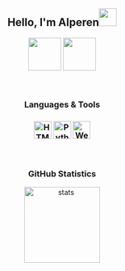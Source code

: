 <h2 align="center">Hello, I'm Alperen<img src="https://i.hizliresim.com/ddgfjx7.gif" width="35px"></h2>
<p align="center">
  <a href="https://discord.com/users/479949390950301696" target"blank_"><img src="https://i.pinimg.com/originals/5d/b5/b4/5db5b469edf32bb41f002482b784b894.png" width="65px"></a>
  <a href="https://github.com/Alperen-cpu" target"blank_"><img src="https://ubuntu-tr.github.io/assets/post/github-rehberi/1.png" width="65px"></a>
</p>
<br />
<h3 align="center">Languages & Tools<h3>
<p align="center">
<img align="center" alt="HTML5, CSS, PHP, MYSQL" width="35px" src="https://www.freepnglogos.com/uploads/php-logo-png/php-logo-html-css-php-mysql-logo-png-transparent-14.png"/>
<img align="center" alt="Python" width="35px" src="https://upload.wikimedia.org/wikipedia/commons/thumb/f/f8/Python_logo_and_wordmark.svg/1200px-Python_logo_and_wordmark.svg.png" />
<img align="center" alt="Web Pentest" width="35px" src="https://pbs.twimg.com/profile_images/684304046975483904/i8NbiURh.jpg">
</p>

<br/>
<h3 align="center">GitHub Statistics</h3>
<p align="center">
  <img src="https://github-readme-stats.vercel.app/api?username=Alperen-cpu&count_private=true&show_icons=true&theme=dark&hide_border=true" width="%100" height="150px" alt="stats" />
</p>
